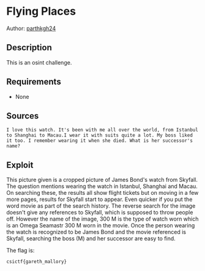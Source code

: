 # Flying Places

Author: [parthkgh24](https://github.com/parthkgh24)

## Description
This is an osint challenge.

## Requirements

- None

## Sources
```
I love this watch. It's been with me all over the world, from Istanbul to Shanghai to Macau.I wear it with suits quite a lot. My boss liked it too. I remember wearing it when she died. What is her successor's name?
```


## Exploit

This picture given is a cropped picture of James Bond's watch from Skyfall. The question mentions wearing the watch in Istanbul, Shanghai and Macau. On searching these, the results all show flight tickets but on moving in a few more pages, results for Skyfall start to appear. Even quicker if you put the word movie as part of the search history. The reverse search for the image doesn't give any references to Skyfall, which is supposed to throw people off. However the name of the image, 300 M is the type of watch worn which is an Omega Seamastr 300 M worn in the movie. Once the person wearing the watch is recognized to be James Bond and the movie referenced is Skyfall, searching the boss (M) and her successor are easy to find.

The flag is:

```
csictf{gareth_mallory} 
```

